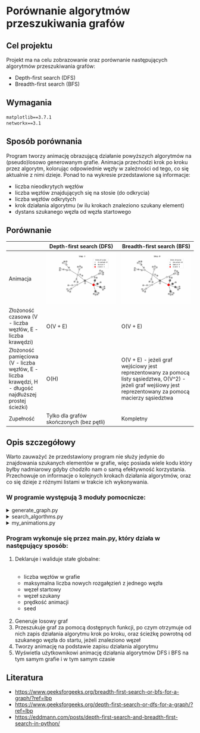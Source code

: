 # Porównanie algorytmów przeszukiwania grafów
## Cel projektu
Projekt ma na celu zobrazowanie oraz porównanie następujących algorytmów przeszukiwania grafów:
- Depth-first search (DFS)
- Breadth-first search (BFS)
## Wymagania
```
matplotlib==3.7.1
networkx==3.1
```
## Sposób porównania
Program tworzy animację obrazującą działanie powyższych algorytmów na (pseudo)losowo generowanym grafie. Animacja przechodzi krok po kroku przez algorytm, kolorując odpowiednie węzły w zależności od tego, co się aktualnie z nimi dzieje. Ponad to na wykresie przedstawione są informacje:
- liczba nieodkrytych węzłów
- liczba węzłów znajdujących się na stosie (do odkrycia)
- liczba węzłów odkrytych
- krok działania algorytmu (w ilu krokach znaleziono szukany element)
- dystans szukanego węzła od węzła startowego
## Porównanie
<table width="100%" >
  <thead>
    <tr>
      <th width="20%"></th>
      <th width="40%">Depth-first search (DFS)</th>
      <th width="40%">Breadth-first search (BFS)</th>
    </tr>
  </thead>
  <tbody>
    <tr>
      <td width="20%">Animacja</td>
      <td width="40%"><img src="https://github.com/Kar0lu/PP/blob/main/dfs.gif"/></td>
      <td width="40%"><img src="https://github.com/Kar0lu/PP/blob/main/bfs.gif"/></td>
    </tr>
    <tr>
      <td width="20%">Złożoność czasowa (V - liczba węzłów, E - liczba krawędzi)</td>
      <td width="40%">O(V + E)</td>
      <td width="40%">O(V + E)</td>
    </tr>
    <tr>
      <td width="20%">Złożoność pamięciowa (V - liczba węzłów, E - liczba krawędzi, H - długość najdłuższej prostej ścieżki)</td>
      <td width="40%">O(H)</td>
      <td width="40%">O(V + E) - jeżeli graf wejściowy jest reprezentowany za pomocą listy sąsiedztwa, O(V^2) - jeżeli graf wejśiowy jest reprezentowany za pomocą macierzy sąsiedztwa</td>
    </tr>
    <tr>
      <td width="20%">Zupełność</td>
      <td width="40%">Tylko dla grafów skończonych (bez pętli)</td>
      <td width="40%">Kompletny</td>
    </tr>
  </tbody>
</table>

## Opis szczegółowy
Warto zauważyć że przedstawiony program nie służy jedynie do znajdowania szukanych elementów w grafie, więc posiada wiele kodu który byłby nadmiarowy gdyby chodziło nam o samą efektywność korzystania. Przechowuje on informacje o kolejnych krokach działania algorytmów, oraz co się dzieje z różnymi listami w trakcie ich wykonywania.
### W programie występują 3 moduły pomocnicze:
<details>
<summary>generate_graph.py</summary>
  <br/>W tym module znajduje się funkcja generująca (pseudo)losowy graf. Nie ma w nim zapętleń.<br/><br/>

  **Dane wejściowe:**
  
  - liczba węzłów
  - maksymalna liczba krawędzi wychodzących z jednego węzła
  - seed

  **Dane wyjściowe:**

  - (pseudo)losowy graf

</details>
<details>
<summary>search_algorthms.py</summary>
  <br/>W tym module znajdują się dwie funkcje przeszukiwania grafu (BFS i DFS)<br/><br/>
  
  **Dane wejściowe:**
  
  - graf
  - węzeł szukany
  - węzeł startowy

  **Dane wyjściowe:**

  - zapis kroków wykorzystywanego algorytmu
  - ścieżka powrotna z węzła końcowego do startowego

</details>
<details>
<summary>my_animations.py</summary>
  
  <br/>W tym module znajduje się funkcja rysująca graf oraz tworząca animację przy wykorzystaniu bibliotek takich jak networkx i matplotlib.<br/>
  
  **Dane wejściowe:**
  
  - graf
  - zapis kroków wykorzystywanego algorytmu
  - ścieżka powrotna z węzła końcowego do startowego
  - prędkość animacji

  **Dane wyjściowe:**

  - brak

</details>

### Program wykonuje się przez main.py, który działa w następujący sposób:
<ol>
  <li>
    Deklaruje i waliduje stałe globalne:
  </li><br/>
  <ul>
    <li>liczba węzłów w grafie</li>
    <li>maksymalna liczba nowych rozgałęzień z jednego węzła</li>
    <li>węzeł startowy</li>
    <li>węzeł szukany</li>
    <li>prędkość animacji</li>
    <li>seed</li>
  </ul><br/>
  <li>Generuje losowy graf</li>
  <li>Przeszukuje graf za pomocą dostępnych funkcji, po czym otrzymuje od nich zapis działania algorytmu krok po kroku, oraz ścieżkę powrotną od szukanego węzła do startu, jeżeli znaleziono węzeł</li>
  <li>Tworzy animację na podstawie zapisu działania algorytmu</li>
  <li>Wyświetla użytkownikowi animację działania algorytmów DFS i BFS na tym samym grafie i w tym samym czasie</li>
</ol>


## Literatura
- https://www.geeksforgeeks.org/breadth-first-search-or-bfs-for-a-graph/?ref=lbp
- https://www.geeksforgeeks.org/depth-first-search-or-dfs-for-a-graph/?ref=lbp
- https://eddmann.com/posts/depth-first-search-and-breadth-first-search-in-python/
